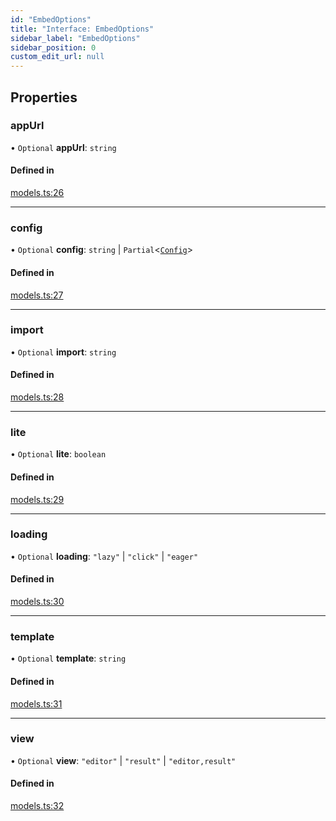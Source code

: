 ```yaml
---
id: "EmbedOptions"
title: "Interface: EmbedOptions"
sidebar_label: "EmbedOptions"
sidebar_position: 0
custom_edit_url: null
---
```


## Properties

### appUrl

• `Optional` **appUrl**: `string`

#### Defined in

[models.ts:26](https://github.com/live-codes/livecodes/blob/3e2b51e/src/lib/models.ts#L26)

___

### config

• `Optional` **config**: `string` \| `Partial`<[`Config`](Config.md)\>

#### Defined in

[models.ts:27](https://github.com/live-codes/livecodes/blob/3e2b51e/src/lib/models.ts#L27)

___

### import

• `Optional` **import**: `string`

#### Defined in

[models.ts:28](https://github.com/live-codes/livecodes/blob/3e2b51e/src/lib/models.ts#L28)

___

### lite

• `Optional` **lite**: `boolean`

#### Defined in

[models.ts:29](https://github.com/live-codes/livecodes/blob/3e2b51e/src/lib/models.ts#L29)

___

### loading

• `Optional` **loading**: ``"lazy"`` \| ``"click"`` \| ``"eager"``

#### Defined in

[models.ts:30](https://github.com/live-codes/livecodes/blob/3e2b51e/src/lib/models.ts#L30)

___

### template

• `Optional` **template**: `string`

#### Defined in

[models.ts:31](https://github.com/live-codes/livecodes/blob/3e2b51e/src/lib/models.ts#L31)

___

### view

• `Optional` **view**: ``"editor"`` \| ``"result"`` \| ``"editor,result"``

#### Defined in

[models.ts:32](https://github.com/live-codes/livecodes/blob/3e2b51e/src/lib/models.ts#L32)
